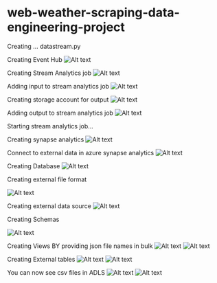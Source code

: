 # web-weather-scraping-data-engineering-project
Creating ...
datastream.py

Creating Event Hub 
![Alt text](image.png)

Creating Stream Analytics job
![Alt text](image-1.png)

Adding input to stream analytics job
![Alt text](image-2.png)

Creating storage account for output
![Alt text](image-3.png)

Adding output to stream analytics job
![Alt text](image-5.png)

Starting stream analytics job...

Creating synapse analytics
![Alt text](image-6.png)

Connect to external data in azure synapse analytics
![Alt text](image-7.png)

Creating Database
![Alt text](image-10.png)

Creating external file format

![Alt text](image-11.png)

Creating external data source
![Alt text](image-12.png)

Creating Schemas

![Alt text](image-13.png)

Creating Views BY providing json file names in bulk
![Alt text](image-14.png)
![Alt text](image-15.png)

Creating External tables
![Alt text](image-16.png)
![Alt text](image-17.png)

You can now see csv files in ADLS
![Alt text](image-18.png)
![Alt text](image-19.png)
